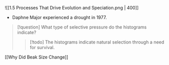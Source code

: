 
![[1.5 Processes That Drive Evolution and Speciation.png | 400]]
- Daphne Major experienced a drought in 1977.
> [!question] What type of selective pressure do the histograms indicate?
> > [!todo] The histograms indicate natural selection through a need for survival.

[[Why Did Beak Size Change]]
